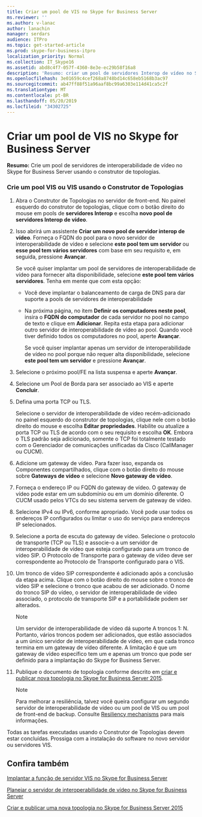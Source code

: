 ```yaml
---
title: Criar um pool de VIS no Skype for Business Server
ms.reviewer: ''
ms.author: v-lanac
author: lanachin
manager: serdars
audience: ITPro
ms.topic: get-started-article
ms.prod: skype-for-business-itpro
localization_priority: Normal
ms.collection: IT_Skype16
ms.assetid: abd8c4f7-057f-4360-8e3e-ec29b58f16a8
description: 'Resumo: criar um pool de servidores Interop de vídeo no Skype for Business Server usando o construtor de topologias.'
ms.openlocfilehash: 3e01659c4cef268a8748bd14c658eb5168b3ac97
ms.sourcegitcommit: ab47ff88f51a96aaf8bc99a6303e114d41ca5c2f
ms.translationtype: MT
ms.contentlocale: pt-BR
ms.lasthandoff: 05/20/2019
ms.locfileid: "34302725"
---
```

# <a name="create-a-vis-pool-in-skype-for-business-server"></a>Criar um pool de VIS no Skype for Business Server
 
**Resumo:** Crie um pool de servidores de interoperabilidade de vídeo no Skype for Business Server usando o construtor de topologias.
  
### <a name="create-a-vis-or-vis-pool-using-topology-builder"></a>Crie um pool VIS ou VIS usando o Construtor de Topologias

1. Abra o Construtor de Topologias no servidor de front-end. No painel esquerdo do construtor de topologias, clique com o botão direito do mouse em pools de **servidores Interop** e escolha **novo pool de servidores Interop de vídeo**. 
    
2. Isso abrirá um assistente **Criar um novo pool de servidor interop de vídeo**. Forneça o FQDN do pool para o novo servidor de interoperabilidade de vídeo e selecione **este pool tem um servidor** ou **esse pool tem vários servidores** com base em seu requisito e, em seguida, pressione **Avançar**.
    
    Se você quiser implantar um pool de servidores de interoperabilidade de vídeo para fornecer alta disponibilidade, selecione **este pool tem vários servidores**. Tenha em mente que com esta opção: 
    
    - Você deve implantar o balanceamento de carga de DNS para dar suporte a pools de servidores de interoperabilidade 
    
   - Na próxima página, no item **Definir os computadores neste pool**, insira o **FQDN do computador** de cada servidor no pool no campo de texto e clique em **Adicionar**. Repita esta etapa para adicionar outro servidor de interoperabilidade de vídeo ao pool. Quando você tiver definido todos os computadores no pool, aperte **Avançar**.
    
     Se você quiser implantar apenas um servidor de interoperabilidade de vídeo no pool porque não requer alta disponibilidade, selecione **este pool tem um servidor** e pressione **Avançar**.
    
3. Selecione o próximo pool/FE na lista suspensa e aperte **Avançar**.
    
4. Selecione um Pool de Borda para ser associado ao VIS e aperte **Concluir**.
    
5. Defina uma porta TCP ou TLS.
    
    Selecione o servidor de interoperabilidade de vídeo recém-adicionado no painel esquerdo do construtor de topologias, clique nele com o botão direito do mouse e escolha **Editar propriedades**. Habilite ou atualize a porta TCP ou TLS de acordo com o seu requisito e escolha **OK**. Embora o TLS padrão seja adicionado, somente o TCP foi totalmente testado com o Gerenciador de comunicações unificadas da Cisco (CallManager ou CUCM).
    
6. Adicione um gateway de vídeo. Para fazer isso, expanda os Componentes compartilhados, clique com o botão direito do mouse sobre **Gateways de vídeo** e selecione **Novo gateway de vídeo**.
    
7. Forneça o endereço IP ou FQDN do gateway de vídeo. O gateway de vídeo pode estar em um subdomínio ou em um domínio diferente. O CUCM usado pelos VTCs do seu sistema servem de gateway de vídeo.
    
8. Selecione IPv4 ou IPv6, conforme apropriado. Você pode usar todos os endereços IP configurados ou limitar o uso do serviço para endereços IP selecionados.
    
9. Selecione a porta de escuta do gateway de vídeo. Selecione o protocolo de transporte (TCP ou TLS) e associe-o a um servidor de interoperabilidade de vídeo que esteja configurado para um tronco de vídeo SIP. O Protocolo de Transporte para o gateway de vídeo deve ser correspondente ao Protocolo de Transporte configurado para o VIS.
    
10. Um tronco de vídeo SIP correspondente é adicionado após a conclusão da etapa acima. Clique com o botão direito do mouse sobre o tronco de vídeo SIP e selecione o tronco que acabou de ser adicionado. O nome do tronco SIP do vídeo, o servidor de interoperabilidade de vídeo associado, o protocolo de transporte SIP e a portabilidade podem ser alterados. 
    
    > [!NOTE]
    >  Um servidor de interoperabilidade de vídeo dá suporte A troncos 1: N. Portanto, vários troncos podem ser adicionados, que estão associados a um único servidor de interoperabilidade de vídeo, em que cada tronco termina em um gateway de vídeo diferente. A limitação é que um gateway de vídeo específico tem um e apenas um tronco que pode ser definido para a implantação do Skype for Business Server.
  
11. Publique o documento de topologia conforme descrito em [criar e publicar nova topologia no Skype for Business Server 2015](../../deploy/install/create-and-publish-new-topology.md).
    
    > [!NOTE]
    > Para melhorar a resiliência, talvez você queira configurar um segundo servidor de interoperabilidade de vídeo ou um pool de VIS ou um pool de front-end de backup. Consulte [Resiliency mechanisms](../../plan-your-deployment/video-interop-server.md#resiliency) para mais informações.
  
Todas as tarefas executadas usando o Construtor de Topologias devem estar concluídas. Prossiga com a instalação do software no novo servidor ou servidores VIS.
## <a name="see-also"></a>Confira também

[Implantar a função de servidor VIS no Skype for Business Server](deploy-the-vis-server-role.md)

[Planejar o servidor de interoperabilidade de vídeo no Skype for Business Server](../../plan-your-deployment/video-interop-server.md)
  
[Criar e publicar uma nova topologia no Skype for Business Server 2015](../../deploy/install/create-and-publish-new-topology.md)

